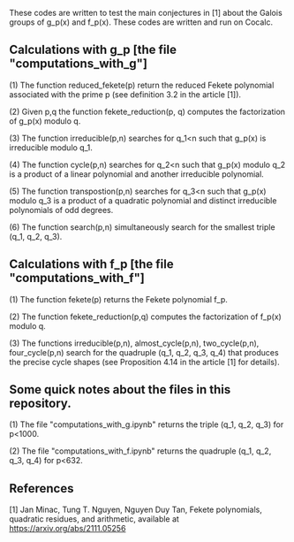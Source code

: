 These codes are written to test the main conjectures in [1] about the Galois groups of g_p(x) and f_p(x). These codes are written and run on Cocalc. 


## Calculations with g_p  [the file "computations_with_g"] 

(1) The function reduced_fekete(p) return the reduced Fekete polynomial associated with the prime p (see definition 3.2 in the article [1]). 

(2) Given p,q the function fekete_reduction(p, q) computes the factorization of g_p(x) modulo q. 

(3) The function irreducible(p,n) searches for q_1<n such that g_p(x) is irreducible modulo q_1. 

(4) The function cycle(p,n) searches for q_2<n such that g_p(x) modulo q_2 is a product of a linear polynomial and another irreducible polynomial. 

(5) The function transpostion(p,n) searches for q_3<n such that g_p(x) modulo q_3 is a product of a quadratic polynomial and distinct irreducible polynomials of odd degrees. 

(6) The function search(p,n) simultaneously search for the smallest triple (q_1, q_2, q_3).

## Calculations with f_p [the file "computations_with_f"] 

(1) The function fekete(p) returns the Fekete polynomial f_p. 

(2) The function fekete_reduction(p,q) computes the factorization of f_p(x) modulo q. 

(3) The functions irreducible(p,n), almost_cycle(p,n), two_cycle(p,n), four_cycle(p,n) search for the quadruple (q_1, q_2, q_3, q_4) that produces the precise cycle shapes (see Proposition 4.14 in the article [1] for details). 


## Some quick notes about the files in this repository.

(1) The file "computations_with_g.ipynb" returns the triple (q_1, q_2, q_3) for p<1000.

(2) The file "computations_with_f.ipynb" returns the quadruple (q_1, q_2, q_3, q_4) for p<632. 

## References 

[1] Jan Minac, Tung T. Nguyen, Nguyen Duy Tan, Fekete polynomials, quadratic residues, and arithmetic, available at https://arxiv.org/abs/2111.05256

 
